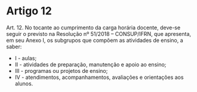 # Artigo 12

Art. 12. No tocante ao cumprimento da carga horária docente, deve-se seguir o previsto na Resolução nº 51/2018 – CONSUP/IFRN, que apresenta, em seu Anexo I, os subgrupos que compõem as atividades de ensino, a saber:

- I - aulas;
- II - atividades de preparação, manutenção e apoio ao ensino;
- III - programas ou projetos de ensino;
- IV - atendimentos, acompanhamentos, avaliações e orientações aos alunos.
